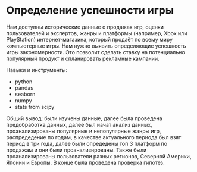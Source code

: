 # Определение успешности игры
Нам доступны исторические данные о продажах игр, оценки пользователей и экспертов, жанры и платформы (например, Xbox или PlayStation) интернет-магазина, который продаёт по всему миру компьютерные игры. Нам нужно выявить определяющие успешность игры закономерности. Это позволит сделать ставку на потенциально популярный продукт и спланировать рекламные кампании.

Навыки и инструменты:
- python
- pandas
- seaborn
- numpy
- stats from scipy

Общий вывод: были изучены данные, далее была проведена предобработка данных, далее был начат анализ данных, проанализированы популярные и непопулярные жанры игр, распредедение по годам, в качестве актуального периода был взят период в три года, далее были опредедены топ 3 платформ по продажам и они были проанализированы. Также были проанализированы пользователи разных регионов, Северной Америки, Японии и Европы. В конце была проведена проверка гипотез.
